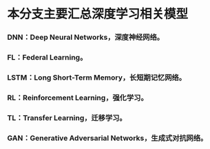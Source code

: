 # 本分支主要汇总深度学习相关模型

### DNN：Deep Neural Networks，深度神经网络。

### FL：Federal Learning。

### LSTM：Long Short-Term Memory，长短期记忆网络。

### RL：Reinforcement Learning，强化学习。

### TL：Transfer Learning，迁移学习。

### GAN：Generative Adversarial Networks，生成式对抗网络。
